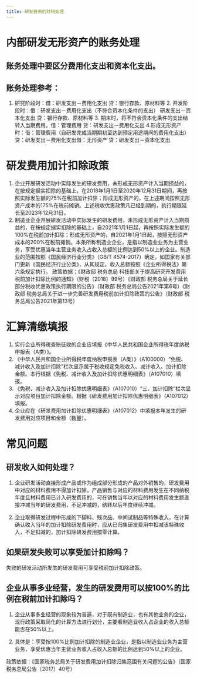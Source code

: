 ```yaml
---
title: 研发费用的财税处理
---
```

# 内部研发无形资产的账务处理
## 账务处理中要区分费用化支出和资本化支出。 
## 账务处理参考：
1. 研究阶段时：借：研发支出－费用化支出      贷：银行存款、原材料等 2. 开发阶段时：借：研发支出－费用化支出（不符合资本化条件的支出）      研发支出－资本化支出      贷：银行存款、原材料等 3. 期末时，将不符合资本化条件的支出结转入当期费用。借：管理费用      贷：研发支出－费用化支出 4.形成无形资产时：借：管理费用（自研发完成当期期初至达到预定用途期间的费用化支出）      贷：研发支出－费用化支出借：无形资产      贷：研发支出－资本化支出
<!-- more -->

# 研发费用加计扣除政策
1. 企业开展研发活动中实际发生的研发费用，未形成无形资产计入当期损益的，在按规定据实扣除的基础上，在2018年1月1日至2020年12月31日期间，再按照实际发生额的75%在税前加计扣除；形成无形资产的，在上述期间按照无形资产成本的175%在税前摊销。上述税收优惠政策凡已经到期的，执行期限延长至2023年12月31日。 
2. 制造业企业开展研发活动中实际发生的研发费用，未形成无形资产计入当期损益的，在按规定据实扣除的基础上，自2021年1月1日起，再按照实际发生额的100%在税前加计扣除；形成无形资产的，自2021年1月1日起，按照无形资产成本的200%在税前摊销。本条所称制造业企业，是指以制造业业务为主营业务，享受优惠当年主营业务收入占收入总额的比例达到50%以上的企业。制造业的范围按照《国民经济行业分类》（GB/T 4574-2017）确定，如国家有关部门更新《国民经济行业分类》，从其规定。收入总额按照《企业所得税法》第六条规定执行。 
政策依据：《财政部 税务总局 科技部关于提高研究开发费用税前加计扣除比例的通知》（财税〔2018〕99号）《财政部 税务总局关于延长部分税收优惠政策执行期限的公告》（财政部 税务总局公告2021年第6号）《财政部 税务总局关于进一步完善研发费用税前加计扣除政策的公告》（财政部 税务总局公告2021年第13号）
# 汇算清缴填报
1. 实行企业所得税查账征收的企业应填报《中华人民共和国企业所得税年度纳税申报表（A类）》。 
2. 《中华人民共和国企业所得税年度纳税申报表（A类）》（A100000）“免税、减计收入及加计扣除”栏次显示属于税收规定免税收入、减计收入、加计扣除金额。本行根据《免税、减计收入及加计扣除优惠明细表》（A107010）填报。 
3. 《免税、减计收入及加计扣除优惠明细表》（A107010）“三、加计扣除”栏次显示对应项目加计扣除金额。根据《研发费用加计扣除优惠明细表》（A107012）填报。 
4. 企业应在《研发费用加计扣除优惠明细表》（A107012）中填报本年发生的研发费用对应项目和金额（数量）。

# 常见问题
## 研发收入如何处理？

1. 企业研发活动直接形成产品或作为组成部分形成的产品对外销售的，研发费用中对应的材料费用不得加计扣除。产品销售与对应的材料费用发生在不同纳税年度且材料费用已计入研发费用的，可在销售当年以对应的材料费用发生额直接冲减当年的研发费用，不足冲减的，结转以后年度继续冲减。

2. 企业取得研发过程中形成的下脚料、残次品、中间试制品等特殊收入，在计算确认收入当年的加计扣除研发费用时，应从已归集研发费用中扣减该特殊收入，不足扣减的，加计扣除研发费用按零计算。 

## 如果研发失败可以享受加计扣除吗？

失败的研发活动所发生的研发费用可享受税前加计扣除政策。 

## 企业从事多业经营，发生的研发费用可以按100%的比例在税前加计扣除吗？

1. 企业从事多业经营的现象较为普遍，对于既有制造业，也有其他业务的企业，现行政策采取简化的计算方法进行划分，主要看制造业收入占企业的收入总额能否在50%以上。

2. 具体是：享受按100%比例加计扣除的制造业企业，是指以制造业业务为主营业务，享受优惠当年主营业务收入占收入总额的比例达到50%以上的企业。 

政策依据：《国家税务总局关于研发费用加计扣除归集范围有关问题的公告》（国家税务总局公告〔2017〕40号）